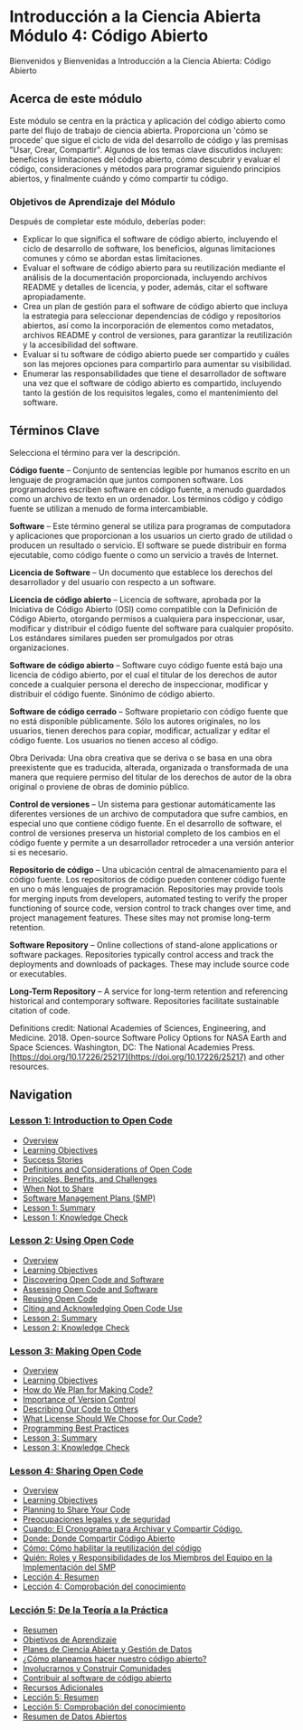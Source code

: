 # Introducción a la Ciencia Abierta Módulo 4: Código Abierto

Bienvenidos y Bienvenidas a Introducción a la Ciencia Abierta: Código Abierto

## Acerca de este módulo

Este módulo se centra en la práctica y aplicación del código abierto como parte del flujo de trabajo de ciencia abierta. Proporciona un 'cómo se procede' que sigue el ciclo de vida del desarrollo de código y las premisas "Usar, Crear, Compartir". Algunos de los temas clave discutidos incluyen: beneficios y limitaciones del código abierto, cómo descubrir y evaluar el código, consideraciones y métodos para programar siguiendo principios abiertos, y finalmente cuándo y cómo compartir tu código.

### Objetivos de Aprendizaje del Módulo

Después de completar este módulo, deberías poder:

- Explicar lo que significa el software de código abierto, incluyendo el ciclo de desarrollo de software, los beneficios, algunas limitaciones comunes y cómo se abordan estas limitaciones.
- Evaluar el software de código abierto para su reutilización mediante el análisis de la documentación proporcionada, incluyendo archivos README y detalles de licencia, y poder, además, citar el software apropiadamente.
- Crea un plan de gestión para el software de código abierto que incluya la estrategia para seleccionar dependencias de código y repositorios abiertos, así como la incorporación de elementos como metadatos, archivos README y control de versiones, para garantizar la reutilización y la accesibilidad del software.
- Evaluar si tu software de código abierto puede ser compartido y cuáles son las mejores opciones para compartirlo para aumentar su visibilidad.
- Enumerar las responsabilidades que tiene el desarrollador de software una vez que el software de código abierto es compartido, incluyendo tanto la gestión de los requisitos legales, como el mantenimiento del software.

## Términos Clave

Selecciona el término para ver la descripción.

**Código fuente** – Conjunto de sentencias legible por humanos escrito en un lenguaje de programación que juntos componen software. Los programadores escriben software en código fuente, a menudo guardados como un archivo de texto en un ordenador. Los términos código y código fuente se utilizan a menudo de forma intercambiable.

**Software** – Este término general se utiliza para programas de computadora y aplicaciones que proporcionan a los usuarios un cierto grado de utilidad o producen un resultado o servicio. El software se puede distribuir en forma ejecutable, como código fuente o como un servicio a través de Internet.

**Licencia de Software** – Un documento que establece los derechos del desarrollador y del usuario con respecto a un software.

**Licencia de código abierto** – Licencia de software, aprobada por la Iniciativa de Código Abierto (OSI) como compatible con la Definición de Código Abierto, otorgando permisos a cualquiera para inspeccionar, usar, modificar y distribuir el código fuente del software para cualquier propósito. Los estándares similares pueden ser promulgados por otras organizaciones.

**Software de código abierto** – Software cuyo código fuente está bajo una licencia de código abierto, por el cual el titular de los derechos de autor concede a cualquier persona el derecho de inspeccionar, modificar y distribuir el código fuente. Sinónimo de código abierto.

**Software de código cerrado** – Software propietario con código fuente que no está disponible públicamente. Sólo los autores originales, no los usuarios, tienen derechos para copiar, modificar, actualizar y editar el código fuente. Los usuarios no tienen acceso al código.

Obra Derivada: Una obra creativa que se deriva o se basa en una obra preexistente que es traducida, alterada, organizada o transformada de una manera que requiere permiso del titular de los derechos de autor de la obra original o proviene de obras de dominio público.

**Control de versiones** – Un sistema para gestionar automáticamente las diferentes versiones de un archivo de computadora que sufre cambios, en especial uno que contiene código fuente. En el desarrollo de software, el control de versiones preserva un historial completo de los cambios en el código fuente y permite a un desarrollador retroceder a una versión anterior si es necesario.

**Repositorio de código** – Una ubicación central de almacenamiento para el código fuente. Los repositorios de código pueden contener código fuente en uno o más lenguajes de programación. Repositories may provide tools for merging inputs from developers, automated testing to verify the proper functioning of source code, version control to track changes over time, and project management features. These sites may not promise long-term retention.

**Software Repository** – Online collections of stand-alone applications or software packages. Repositories typically control access and track the deployments and downloads of packages. These may include source code or executables.

**Long-Term Repository** – A service for long-term retention and referencing historical and contemporary software. Repositories facilitate sustainable citation of code.

Definitions credit: National Academies of Sciences, Engineering, and Medicine. 2018. Open-source Software Policy Options for NASA Earth and Space Sciences. Washington, DC: The National Academies Press. [https://doi.org/10.17226/25217](https://doi.org/10.17226/25217) and other resources.

## Navigation

### [Lesson 1: Introduction to Open Code](./Lesson_1)

- [Overview](./Lesson_1#overview)
- [Learning Objectives](./Lesson_1#learning-objectives)
- [Success Stories](./Lesson_1#success-stories)
- [Definitions and Considerations of Open Code](./Lesson_1#definitions-and-considerations-of-open-code)
- [Principles, Benefits, and Challenges](./Lesson_1#principles-benefits-and-challenges)
- [When Not to Share](./Lesson_1#when-not-to-share)
- [Software Management Plans (SMP)](./Lesson_1#software-management-plans-smp)
- [Lesson 1: Summary](./Lesson_1#lesson-1-summary)
- [Lesson 1: Knowledge Check](./Lesson_1#lesson-1-knowledge-check)

### [Lesson 2: Using Open Code](./Lesson_2)

- [Overview](./Lesson_2#overview)
- [Learning Objectives](./Lesson_2#learning-objectives)
- [Discovering Open Code and Software](./Lesson_2#discovering-open-code-and-software)
- [Assessing Open Code and Software](./Lesson_2#assessing-open-code-and-software)
- [Reusing Open Code](./Lesson_2#reusing-open-code)
- [Citing and Acknowledging Open Code Use](./Lesson_2#citing-and-acknowledging-open-code-use)
- [Lesson 2: Summary](./Lesson_2#lesson-2-summary)
- [Lesson 2: Knowledge Check](./Lesson_2#lesson-2-knowledge-check)

### [Lesson 3: Making Open Code](./Lesson_3)

- [Overview](./Lesson_3#overview)
- [Learning Objectives](./Lesson_3#learning-objectives)
- [How do We Plan for Making Code?](./Lesson_3#how-do-we-plan-for-making-code)
- [Importance of Version Control](./Lesson_3#importance-of-version-control)
- [Describing Our Code to Others](./Lesson_3#describing-our-code-to-others)
- [What License Should We Choose for Our Code?](./Lesson_3#what-license-should-we-choose-for-our-code)
- [Programming Best Practices](./Lesson_3#programming-best-practices)
- [Lesson 3: Summary](./Lesson_3#lesson-3-summary)
- [Lesson 3: Knowledge Check](./Lesson_3#lesson-3-knowledge-check)

### [Lesson 4: Sharing Open Code](./Lesson_4)

- [Overview](./Lesson_4#overview)
- [Learning Objectives](./Lesson_4#learning-objectives)
- [Planning to Share Your Code](./Lesson_4#planning-to-share-your-code)
- [Preocupaciones legales y de seguridad](./Lesson_4#legal-and-security-concerns)
- [Cuando: El Cronograma para Archivar y Compartir Código.](./Lesson_4#when-the-schedule-for-code-archiving-and-sharing)
- [Donde: Donde Compartir Código Abierto](./Lesson_4#where-to-share-open-code)
- [Cómo: Cómo habilitar la reutilización del código](./Lesson_4#how-to-enable-reuse-of-code)
- [Quién: Roles y Responsibilidades de los Miembros del Equipo en la Implementación del SMP](./Lesson_4#who-roles-and-responsibilities-of-the-team-members-in-implementing-the-smp)
- [Lección 4: Resumen](./Lesson_4#lesson-4-summary)
- [Lección 4: Comprobación del conocimiento](./Lesson_4#lesson-4-knowledge-check)

### [Lección 5: De la Teoría a la Práctica](./Lesson_5)

- [Resumen](./Lesson_5#overview)
- [Objetivos de Aprendizaje](./Lesson_5#learning-objectives)
- [Planes de Ciencia Abierta y Gestión de Datos](./Lesson_5#open-science-and-data-management-plans)
- [¿Cómo planeamos hacer nuestro código abierto?](./Lesson_5#how-do-we-plan-for-making-our-code-open)
- [Involucrarnos y Construir Comunidades](./Lesson_5#engage-and-build-communities)
- [Contribuir al software de código abierto](./Lesson_5#contribute-to-open-source-software)
- [Recursos Adicionales](./Lesson_5#additional-resources)
- [Lección 5: Resumen](./Lesson_5#lesson-5-summary)
- [Lección 5: Comprobación del conocimiento](./Lesson_5#lesson-5-knowledge-check)
- [Resumen de Datos Abiertos](./Lesson_5#open-code-summary)
